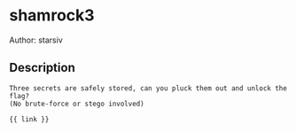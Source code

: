 # shamrock3
Author: starsiv
## Description
```
Three secrets are safely stored, can you pluck them out and unlock the flag?   
(No brute-force or stego involved)   
   
{{ link }}   
```
